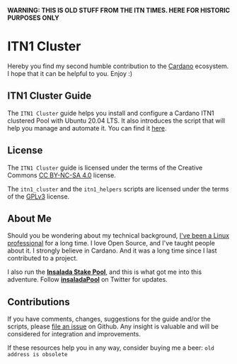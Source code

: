 **WARNING: THIS IS OLD STUFF FROM THE ITN TIMES. HERE FOR HISTORIC PURPOSES ONLY**

# ITN1 Cluster #

Hereby you find my second humble contribution to the [Cardano](https://www.cardano.org/en/home/) ecosystem. I hope that it can be helpful to you. Enjoy :)

## ITN1 Cluster Guide ##

The ```ITN1 Cluster``` guide helps you install and configure a Cardano ITN1 clustered Pool with Ubuntu 20.04 LTS. It also introduces the script that will help you manage and automate it. You can find it [here](https://guides.insalada.io/#/ITN1_CLUSTER).

## License ##

The ```ITN1 Cluster``` guide is licensed under the terms of the Creative Commons [CC BY-NC-SA 4.0](https://creativecommons.org/licenses/by-nc-sa/4.0/) license.

The ```itn1_cluster``` and the ```itn1_helpers``` scripts are licensed under the terms of the [GPLv3](itn1_cluster/LICENSE) license.

## About Me ###

Should you be wondering about my technical background, [I've been a Linux professional](https://linkedin.com/in/gacallea/) for a long time. I love Open Source, and I've taught people about it. I strongly believe in Cardano. And it was a long time since I last contributed to a project.

I also run the [**Insalada Stake Pool**](https://insalada.io/), and this is what got me into this adventure. Follow [**insaladaPool**](https://twitter.com/insaladaPool) on Twitter for updates.

## Contributions ##

If you have comments, changes, suggestions for the guide and/or the scripts, please [file an issue](https://github.com/gacallea/itn1_cluster/issues) on Github. Any insight is valuable and will be considered for integration and improvements.

If these resources help you in any way, consider buying me a beer: ```old address is obsolete```
